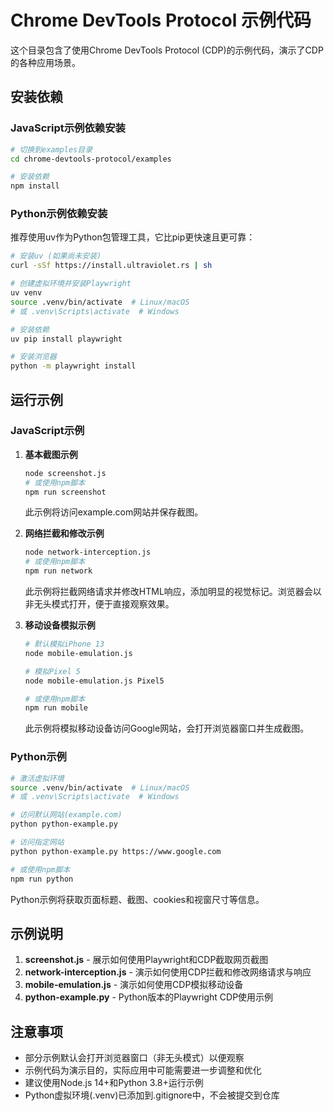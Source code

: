 # Chrome DevTools Protocol 示例代码

这个目录包含了使用Chrome DevTools Protocol (CDP)的示例代码，演示了CDP的各种应用场景。

## 安装依赖

### JavaScript示例依赖安装

```bash
# 切换到examples目录
cd chrome-devtools-protocol/examples

# 安装依赖
npm install
```

### Python示例依赖安装

推荐使用uv作为Python包管理工具，它比pip更快速且更可靠：

```bash
# 安装uv (如果尚未安装)
curl -sSf https://install.ultraviolet.rs | sh

# 创建虚拟环境并安装Playwright
uv venv
source .venv/bin/activate  # Linux/macOS
# 或 .venv\Scripts\activate  # Windows

# 安装依赖
uv pip install playwright

# 安装浏览器
python -m playwright install
```

## 运行示例

### JavaScript示例

1. **基本截图示例**

   ```bash
   node screenshot.js
   # 或使用npm脚本
   npm run screenshot
   ```

   此示例将访问example.com网站并保存截图。

2. **网络拦截和修改示例**

   ```bash
   node network-interception.js
   # 或使用npm脚本
   npm run network
   ```

   此示例将拦截网络请求并修改HTML响应，添加明显的视觉标记。浏览器会以非无头模式打开，便于直接观察效果。

3. **移动设备模拟示例**

   ```bash
   # 默认模拟iPhone 13
   node mobile-emulation.js
   
   # 模拟Pixel 5
   node mobile-emulation.js Pixel5
   
   # 或使用npm脚本
   npm run mobile
   ```

   此示例将模拟移动设备访问Google网站，会打开浏览器窗口并生成截图。

### Python示例

```bash
# 激活虚拟环境
source .venv/bin/activate  # Linux/macOS
# 或 .venv\Scripts\activate  # Windows

# 访问默认网站(example.com)
python python-example.py

# 访问指定网站
python python-example.py https://www.google.com

# 或使用npm脚本
npm run python
```

Python示例将获取页面标题、截图、cookies和视窗尺寸等信息。

## 示例说明

1. **screenshot.js** - 展示如何使用Playwright和CDP截取网页截图
2. **network-interception.js** - 演示如何使用CDP拦截和修改网络请求与响应
3. **mobile-emulation.js** - 演示如何使用CDP模拟移动设备
4. **python-example.py** - Python版本的Playwright CDP使用示例

## 注意事项

- 部分示例默认会打开浏览器窗口（非无头模式）以便观察
- 示例代码为演示目的，实际应用中可能需要进一步调整和优化
- 建议使用Node.js 14+和Python 3.8+运行示例
- Python虚拟环境(.venv)已添加到.gitignore中，不会被提交到仓库 